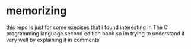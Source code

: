 # memorizing

this repo is just for some execises that i found interesting in The C programming language second edition book so im trying to understand it very well
by explaining it in comments
